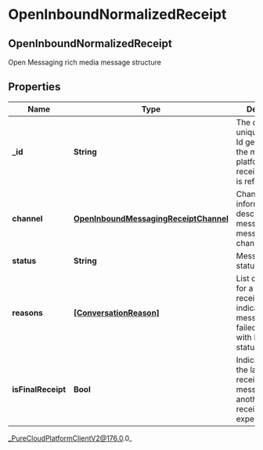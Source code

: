 # OpenInboundNormalizedReceipt

## OpenInboundNormalizedReceipt
Open Messaging rich media message structure

## Properties

|Name | Type | Description | Notes|
|------------ | ------------- | ------------- | -------------|
| **_id** | **String** | The original unique message Id generated by the messaging platform, that this receipt message is referencing. | |
| **channel** | [**OpenInboundMessagingReceiptChannel**](OpenInboundMessagingReceiptChannel) | Channel-specific information that describes the message and the message channel/provider. | |
| **status** | **String** | Message receipt status. | |
| **reasons** | [**[ConversationReason]**]([ConversationReason]) | List of reasons for a message receipt that indicates the message has failed. Only used with Failed status. | [optional] |
| **isFinalReceipt** | **Bool** | Indicates if this is the last message receipt for this message, or if another message receipt can be expected. | [optional] |



_PureCloudPlatformClientV2@176.0.0_
